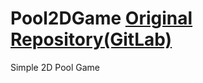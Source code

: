 # Pool2DGame [Original Repository(GitLab)](https://gitlab.com/lucas.rodriguez.roge/algeb_2020_pool.git)
Simple 2D Pool Game
